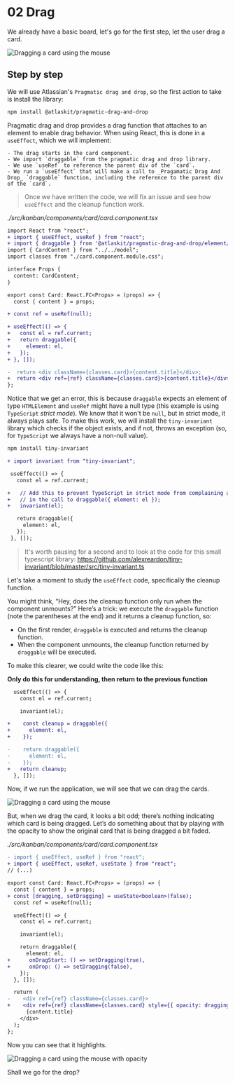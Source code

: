 # 02 Drag

We already have a basic board, let's go for the first step, let the user drag a card.

![Dragging a card using the mouse](./public/02-drag-1.gif)

## Step by step

We will use Atlassian's `Pragmatic drag and drop`, so the first action to take is install the library:

```bash
npm install @atlaskit/pragmatic-drag-and-drop
```

Pragmatic drag and drop provides a drag function that attaches to an element to enable drag behavior. When using React, this is done in a `useEffect`, which we will implement:

    - The drag starts in the card component.
    - We import `draggable` from the pragmatic drag and drop library.
    - We use `useRef` to reference the parent div of the `card`.
    - We run a `useEffect` that will make a call to _Pragamatic Drag And Drop_ `draggable` function, including the reference to the parent div of the `card`.

> Once we have written the code, we will fix an issue and see how `useEffect` and the cleanup function work.

_./src/kanban/components/card/card.component.tsx_

```diff
import React from "react";
+ import { useEffect, useRef } from "react";
+ import { draggable } from '@atlaskit/pragmatic-drag-and-drop/element/adapter';
import { CardContent } from "../../model";
import classes from "./card.component.module.css";

interface Props {
  content: CardContent;
}

export const Card: React.FC<Props> = (props) => {
  const { content } = props;

+ const ref = useRef(null);

+ useEffect(() => {
+   const el = ref.current;
+   return draggable({
+     element: el,
+   });
+ }, []);

-  return <div className={classes.card}>{content.title}</div>;
+  return <div ref={ref} className={classes.card}>{content.title}</div>;
};
```

Notice that we get an error, this is because `draggable` expects an element of type `HTMLElement` and `useRef` might have a null type (this example is using `TypeScript` _strict mode_). We know that it won't be `null`, but in strict mode, it always plays safe. To make this work, we will install the `tiny-invariant` library which checks if the object exists, and if not, throws an exception (so, for `TypeScript` we always have a non-null value).

```bash
npm install tiny-invariant
```

```diff
+ import invariant from "tiny-invariant";

 useEffect(() => {
   const el = ref.current;

+   // Add this to prevent TypeScript in strict mode from complaining about null
+   // in the call to draggable({ element: el });
+   invariant(el);

   return draggable({
     element: el,
   });
 }, []);
```

> It's worth pausing for a second and to look at the code for this small typescript library: https://github.com/alexreardon/tiny-invariant/blob/master/src/tiny-invariant.ts

Let's take a moment to study the `useEffect` code, specifically the cleanup function.

You might think, “Hey, does the cleanup function only run when the component unmounts?” Here’s a trick: we execute the `draggable` function (note the parentheses at the end) and it returns a cleanup function, so:

- On the first render, `draggable` is executed and returns the cleanup function.
- When the component unmounts, the cleanup function returned by `draggable` will be executed.

To make this clearer, we could write the code like this:

**Only do this for understanding, then return to the previous function**

```diff
  useEffect(() => {
    const el = ref.current;

    invariant(el);

+    const cleanup = draggable({
+      element: el,
+    });

-    return draggable({
-      element: el,
-    });
+   return cleanup;
  }, []);
```

Now, if we run the application, we will see that we can drag the cards.

![Dragging a card using the mouse](./public/02-drag-2.gif)

But, when we drag the card, it looks a bit odd; there’s nothing indicating which card is being dragged. Let’s do something about that by playing with the opacity to show the original card that is being dragged a bit faded.

_./src/kanban/components/card/card.component.tsx_

```diff
- import { useEffect, useRef } from "react";
+ import { useEffect, useRef, useState } from "react";
// (...)

export const Card: React.FC<Props> = (props) => {
  const { content } = props;
+ const [dragging, setDragging] = useState<boolean>(false);
  const ref = useRef(null);

  useEffect(() => {
    const el = ref.current;

    invariant(el);

    return draggable({
      element: el,
+      onDragStart: () => setDragging(true),
+      onDrop: () => setDragging(false),
    });
  }, []);

  return (
-    <div ref={ref} className={classes.card}>
+    <div ref={ref} className={classes.card} style={{ opacity: dragging ? 0.4 : 1 }}>
      {content.title}
    </div>
  );
};
```

Now you can see that it highlights.

![Dragging a card using the mouse with opacity](./public/02-drag-3.gif)

Shall we go for the drop?
